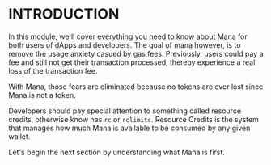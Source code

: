 # INTRODUCTION

In this module, we'll cover everything you need to know about Mana for both users of dApps and developers. The goal of mana however, is to remove the usage anxiety casued by gas fees. Previously, users could pay a fee and still not get their transaction processed, thereby experience a real loss of the transaction fee.

With Mana, those fears are eliminated because no tokens are ever lost since Mana is not a token.

Developers should pay special attention to something called resource credits, otherwise know nas `rc` or `rclimits`. Resource Credits is the system that manages how much Mana is available to be consumed by any given wallet.

Let's begin the next section by understanding what Mana is first.
